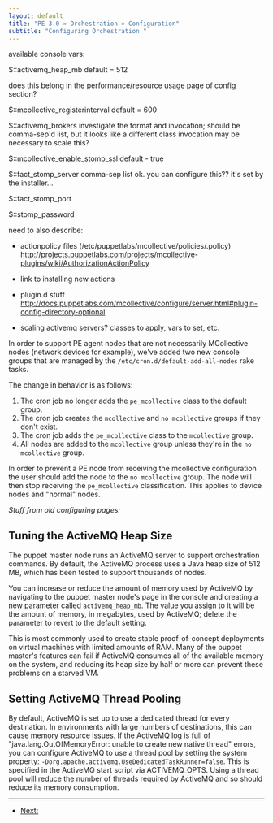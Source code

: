 ```yaml
---
layout: default
title: "PE 3.0 » Orchestration » Configuration"
subtitle: "Configuring Orchestration "
---
```


available console vars:

$::activemq_heap_mb
default = 512

does this belong in the performance/resource usage page of config section?

$::mcollective_registerinterval
default  = 600

$::activemq_brokers
investigate the format and invocation; should be comma-sep'd list, but it looks like a different class invocation may be necessary to scale this?

$::mcollective_enable_stomp_ssl
default - true

$::fact_stomp_server
comma-sep list ok. you can configure this?? it's set by the installer...

$::fact_stomp_port

$::stomp_password

need to also describe:

- actionpolicy files (/etc/puppetlabs/mcollective/policies/<agent>.policy) http://projects.puppetlabs.com/projects/mcollective-plugins/wiki/AuthorizationActionPolicy

- link to installing new actions

- plugin.d stuff  http://docs.puppetlabs.com/mcollective/configure/server.html#plugin-config-directory-optional

- scaling activemq servers? classes to apply, vars to set, etc.


In order to support PE agent nodes that are not necessarily
MCollective nodes (network devices for example), we've added two new console
groups that are managed by the `/etc/cron.d/default-add-all-nodes` rake tasks.

The change in behavior is as follows:

 1. The cron job no longer adds the `pe_mcollective` class to the default group.
 2. The cron job creates the `mcollective` and `no mcollective` groups if they
    don't exist.
 3. The cron job adds the `pe_mcollective` class to the `mcollective` group.
 4. All nodes are added to the `mcollective` group unless they're in the
    `no mcollective` group.

In order to prevent a PE node from receiving the mcollective configuration the
user should add the node to the `no mcollective` group. The node will then stop
receiving the `pe_mcollective` classification. This applies to device nodes and
"normal" nodes.

*Stuff from old configuring pages:*

Tuning the ActiveMQ Heap Size
-----

The puppet master node runs an ActiveMQ server to support orchestration commands. By default, the ActiveMQ process uses a Java heap size of 512 MB, which has been tested to support thousands of nodes.

You can increase or reduce the amount of memory used by ActiveMQ by navigating to the puppet master node's page in the console and creating a new parameter called `activemq_heap_mb`. The value you assign to it will be the amount of memory, in megabytes, used by ActiveMQ; delete the parameter to revert to the default setting.

This is most commonly used to create stable proof-of-concept deployments on virtual machines with limited amounts of RAM. Many of the puppet master's features can fail if ActiveMQ consumes all of the available memory on the system, and reducing its heap size by half or more can prevent these problems on a starved VM.

Setting ActiveMQ Thread Pooling
-----

By default, ActiveMQ is set up to use a dedicated thread for every destination. In environments with large numbers of destinations, this can cause memory resource issues. If the ActiveMQ log is full of "java.lang.OutOfMemoryError: unable to create new native thread" errors, you can configure ActiveMQ to use a thread pool by setting the system property: `-Dorg.apache.activemq.UseDedicatedTaskRunner=false`. This is specified in the ActiveMQ start script via ACTIVEMQ_OPTS. Using a thread pool will reduce the number of threads required by ActiveMQ and so should reduce its memory consumption.




* * *

- [Next: ](./foo.html)
